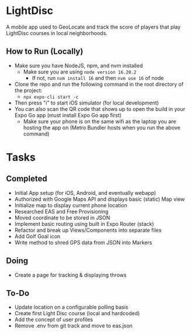 # LightDisc
A mobile app used to GeoLocate and track the score of players that play LightDisc courses in local neighborhoods.

## How to Run (Locally)
* Make sure you have NodeJS, npm, and nvm installed
    * Make sure you are using `node version 16.20.2`
        * If not, run `nvm install 16` and then `nvm use 16` of node
* Clone the repo and run the following command in the root directory of the project:
    * `npx expo-cli start -c`
* Then press "i" to start iOS simulator (for local development)
* You can also scan the QR code that shows up to open the build in your Expo Go app (must install Expo Go app first)
    * Make sure your phone is on the same wifi as the laptop you are hosting the app on (Metro Bundler hosts when you run the above command)

# Tasks

## Completed
* Initial App setup (for iOS, Android, and eventually webapp)
* Authorized with Google Maps API and displays basic (static) Map view
* Initialize map to display current phone location
* Researched EAS and Free Provisioning
* Moved coordinate to be stored in JSON
* Implement basic routing using built in Expo Router (stack)
* Refactor and break up Views/Components into separate files
* Add Golf Goal icon
* Write method to shred GPS data from JSON into Markers

## Doing
* Create a page for tracking & displaying throws
  
## To-Do
* Update location on a configurable polling basis
* Create first Light Disc course (local and hardcoded)
* Add the concept of user profiles
* Remove .env from git track and move to eas.json